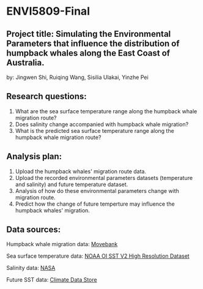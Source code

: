 # ENVI5809-Final

## Project title: Simulating the Environmental Parameters that influence the distribution of humpback whales along the East Coast of Australia.
by: Jingwen Shi, Ruiqing Wang, Sisilia Ulakai, Yinzhe Pei​

## Research questions:
1. What are the sea surface temperature range along the humpback whale migration route?
2. Does salinity change accompanied with humpback whale migration?
3. What is the predicted sea surface temperature range along the humpback whale migration route?

## Analysis plan:
1. Upload the humpback whales' migration route data.
2. Upload the recorded environmental parameters datasets (temperature and salinity) and future temperature dataset.
3. Analysis of how do these environmental parameters change with migration route.
4. Predict how the change of future temperture may influence the humpback whales' migration.


## Data sources: 
Humpback whale migration data: [Movebank](https://www.movebank.org/cms/webapp?gwt_fragment=page=studies,path=study3030068329)

Sea surface temperature data: [NOAA OI SST V2 High Resolution Dataset](https://psl.noaa.gov/data/gridded/data.noaa.oisst.v2.highres.html)

Salinity data: [NASA](https://cmr.earthdata.nasa.gov/virtual-directory/collections/C1990404821-POCLOUD/temporal)

Future SST data: [Climate Data Store](https://cds.climate.copernicus.eu/datasets/projections-cmip6?tab=overview)








